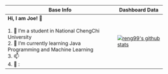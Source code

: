 |Base Info|Dashboard Data|
|----------------------------------------------------------------------|----------------------------------------------------------------------|
| __Hi, I am Joe! 👋__<br/><br/>1. 🔭 I’m a student in National ChengChi University<br/>2. 🌱 I’m currently learning Java Programming and Machine Learning<br/>3. 📫 <br/>4. 💬 :| [![reng99's github stats](https://github-readme-stats.vercel.app/api?username=RexRed6802&show_icons=true&theme=dracula)](https://github.com/anuraghazra/github-readme-stats) |


<div align=center><b></b></div>


